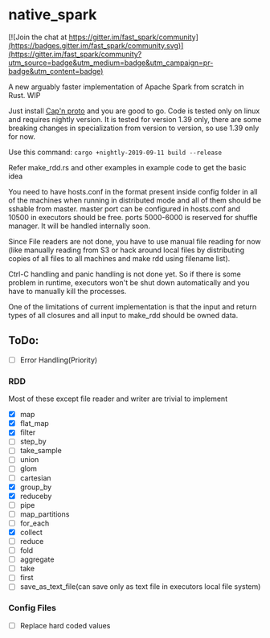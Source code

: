 # native_spark

[![Join the chat at https://gitter.im/fast_spark/community](https://badges.gitter.im/fast_spark/community.svg)](https://gitter.im/fast_spark/community?utm_source=badge&utm_medium=badge&utm_campaign=pr-badge&utm_content=badge)

A new arguably faster implementation of Apache Spark from scratch in Rust. WIP

Just install [Cap'n proto](https://capnproto.org/install.html) and you are good to go. Code is tested only on linux and requires nightly version. It is tested for version 1.39 only, there are some breaking changes in specialization from version to version, so use 1.39 only for now. 

Use this command: `cargo +nightly-2019-09-11 build --release`

Refer make_rdd.rs and other examples in example code to get the basic idea 

You need to have hosts.conf in the format present inside config folder in all of the machines when running in distributed mode and all of them should be sshable from master.
master port can be configured in hosts.conf and 10500 in executors should be free. ports 5000-6000 is reserved for shuffle manager. It will be handled internally soon.

Since File readers are not done, you have to use manual file reading for now (like manually reading from S3 or hack around local files by distributing copies of all files to all machines and make rdd using filename list).

Ctrl-C handling and panic handling is not done yet. So if there is some problem in runtime, executors won't be shut down automatically and you have to manually kill the processes.

One of the limitations of current implementation is that the input and return types of all closures and all input to make_rdd should be owned data. 

## ToDo:

- [ ] Error Handling(Priority)

### RDD
Most of these except file reader and writer are trivial to implement
- [x] map
- [x] flat_map 
- [x] filter 
- [ ] step_by 
- [ ] take_sample 
- [ ] union 
- [ ] glom 
- [ ] cartesian 
- [x] group_by 
- [x] reduceby
- [ ] pipe 
- [ ] map_partitions 
- [ ] for_each 
- [x] collect 
- [ ] reduce 
- [ ] fold 
- [ ] aggregate 
- [ ] take 
- [ ] first 
- [ ] save_as_text_file(can save only as text file in executors local file system)  

### Config Files
- [ ] Replace hard coded values
